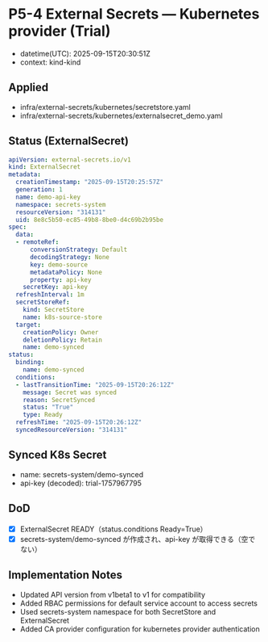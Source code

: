 # P5-4 External Secrets — Kubernetes provider (Trial)
- datetime(UTC): 2025-09-15T20:30:51Z
- context: kind-kind

## Applied
- infra/external-secrets/kubernetes/secretstore.yaml
- infra/external-secrets/kubernetes/externalsecret_demo.yaml

## Status (ExternalSecret)
```yaml
apiVersion: external-secrets.io/v1
kind: ExternalSecret
metadata:
  creationTimestamp: "2025-09-15T20:25:57Z"
  generation: 1
  name: demo-api-key
  namespace: secrets-system
  resourceVersion: "314131"
  uid: 8e8c5b50-ec85-49b8-8be0-d4c69b2b95be
spec:
  data:
  - remoteRef:
      conversionStrategy: Default
      decodingStrategy: None
      key: demo-source
      metadataPolicy: None
      property: api-key
    secretKey: api-key
  refreshInterval: 1m
  secretStoreRef:
    kind: SecretStore
    name: k8s-source-store
  target:
    creationPolicy: Owner
    deletionPolicy: Retain
    name: demo-synced
status:
  binding:
    name: demo-synced
  conditions:
  - lastTransitionTime: "2025-09-15T20:26:12Z"
    message: Secret was synced
    reason: SecretSynced
    status: "True"
    type: Ready
  refreshTime: "2025-09-15T20:26:12Z"
  syncedResourceVersion: "314131"
```

## Synced K8s Secret
- name: secrets-system/demo-synced
- api-key (decoded): trial-1757967795

## DoD
- [x] ExternalSecret READY（status.conditions Ready=True）
- [x] secrets-system/demo-synced が作成され、api-key が取得できる（空でない）

## Implementation Notes
- Updated API version from v1beta1 to v1 for compatibility
- Added RBAC permissions for default service account to access secrets
- Used secrets-system namespace for both SecretStore and ExternalSecret
- Added CA provider configuration for kubernetes provider authentication